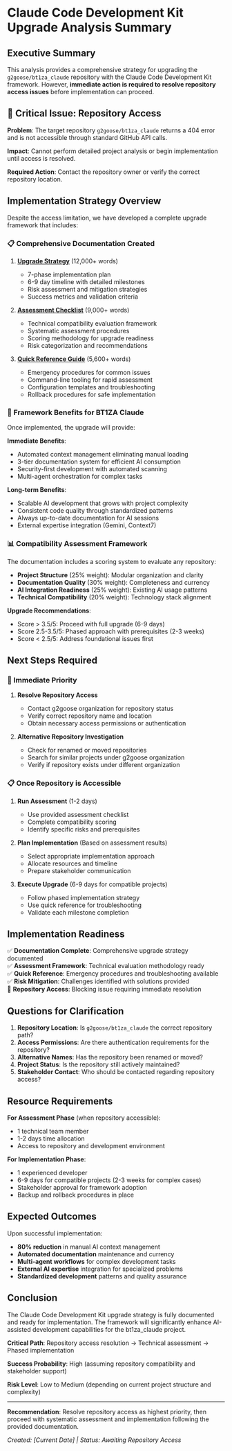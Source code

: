 # Claude Code Development Kit Upgrade Analysis Summary

## Executive Summary

This analysis provides a comprehensive strategy for upgrading the `g2goose/bt1za_claude` repository with the Claude Code Development Kit framework. However, **immediate action is required to resolve repository access issues** before implementation can proceed.

## 🚨 Critical Issue: Repository Access

**Problem**: The target repository `g2goose/bt1za_claude` returns a 404 error and is not accessible through standard GitHub API calls.

**Impact**: Cannot perform detailed project analysis or begin implementation until access is resolved.

**Required Action**: Contact the repository owner or verify the correct repository location.

## Implementation Strategy Overview

Despite the access limitation, we have developed a complete upgrade framework that includes:

### 📋 Comprehensive Documentation Created

1. **[Upgrade Strategy](BT1ZA_CLAUDE_UPGRADE_STRATEGY.md)** (12,000+ words)
   - 7-phase implementation plan
   - 6-9 day timeline with detailed milestones
   - Risk assessment and mitigation strategies
   - Success metrics and validation criteria

2. **[Assessment Checklist](BT1ZA_CLAUDE_ASSESSMENT_CHECKLIST.md)** (9,000+ words)
   - Technical compatibility evaluation framework
   - Systematic assessment procedures
   - Scoring methodology for upgrade readiness
   - Risk categorization and recommendations

3. **[Quick Reference Guide](BT1ZA_CLAUDE_QUICK_REFERENCE.md)** (5,600+ words)
   - Emergency procedures for common issues
   - Command-line tooling for rapid assessment
   - Configuration templates and troubleshooting
   - Rollback procedures for safe implementation

### 🎯 Framework Benefits for BT1ZA Claude

Once implemented, the upgrade will provide:

**Immediate Benefits**:
- Automated context management eliminating manual loading
- 3-tier documentation system for efficient AI consumption
- Security-first development with automated scanning
- Multi-agent orchestration for complex tasks

**Long-term Benefits**:
- Scalable AI development that grows with project complexity
- Consistent code quality through standardized patterns
- Always up-to-date documentation for AI sessions
- External expertise integration (Gemini, Context7)

### 📊 Compatibility Assessment Framework

The documentation includes a scoring system to evaluate any repository:

- **Project Structure** (25% weight): Modular organization and clarity
- **Documentation Quality** (30% weight): Completeness and currency
- **AI Integration Readiness** (25% weight): Existing AI usage patterns
- **Technical Compatibility** (20% weight): Technology stack alignment

**Upgrade Recommendations**:
- Score > 3.5/5: Proceed with full upgrade (6-9 days)
- Score 2.5-3.5/5: Phased approach with prerequisites (2-3 weeks)
- Score < 2.5/5: Address foundational issues first

## Next Steps Required

### 🔴 Immediate Priority

1. **Resolve Repository Access**
   - Contact g2goose organization for repository status
   - Verify correct repository name and location
   - Obtain necessary access permissions or authentication

2. **Alternative Repository Investigation**
   - Check for renamed or moved repositories
   - Search for similar projects under g2goose organization
   - Verify if repository exists under different organization

### 📋 Once Repository is Accessible

1. **Run Assessment** (1-2 days)
   - Use provided assessment checklist
   - Complete compatibility scoring
   - Identify specific risks and prerequisites

2. **Plan Implementation** (Based on assessment results)
   - Select appropriate implementation approach
   - Allocate resources and timeline
   - Prepare stakeholder communication

3. **Execute Upgrade** (6-9 days for compatible projects)
   - Follow phased implementation strategy
   - Use quick reference for troubleshooting
   - Validate each milestone completion

## Implementation Readiness

✅ **Documentation Complete**: Comprehensive upgrade strategy documented  
✅ **Assessment Framework**: Technical evaluation methodology ready  
✅ **Quick Reference**: Emergency procedures and troubleshooting available  
✅ **Risk Mitigation**: Challenges identified with solutions provided  
🔴 **Repository Access**: Blocking issue requiring immediate resolution  

## Questions for Clarification

1. **Repository Location**: Is `g2goose/bt1za_claude` the correct repository path?
2. **Access Permissions**: Are there authentication requirements for the repository?
3. **Alternative Names**: Has the repository been renamed or moved?
4. **Project Status**: Is the repository still actively maintained?
5. **Stakeholder Contact**: Who should be contacted regarding repository access?

## Resource Requirements

**For Assessment Phase** (when repository accessible):
- 1 technical team member
- 1-2 days time allocation
- Access to repository and development environment

**For Implementation Phase**:
- 1 experienced developer
- 6-9 days for compatible projects (2-3 weeks for complex cases)
- Stakeholder approval for framework adoption
- Backup and rollback procedures in place

## Expected Outcomes

Upon successful implementation:

- **80% reduction** in manual AI context management
- **Automated documentation** maintenance and currency
- **Multi-agent workflows** for complex development tasks
- **External AI expertise** integration for specialized problems
- **Standardized development** patterns and quality assurance

## Conclusion

The Claude Code Development Kit upgrade strategy is fully documented and ready for implementation. The framework will significantly enhance AI-assisted development capabilities for the bt1za_claude project.

**Critical Path**: Repository access resolution → Technical assessment → Phased implementation

**Success Probability**: High (assuming repository compatibility and stakeholder support)

**Risk Level**: Low to Medium (depending on current project structure and complexity)

---

**Recommendation**: Resolve repository access as highest priority, then proceed with systematic assessment and implementation following the provided documentation.

*Created: [Current Date] | Status: Awaiting Repository Access*